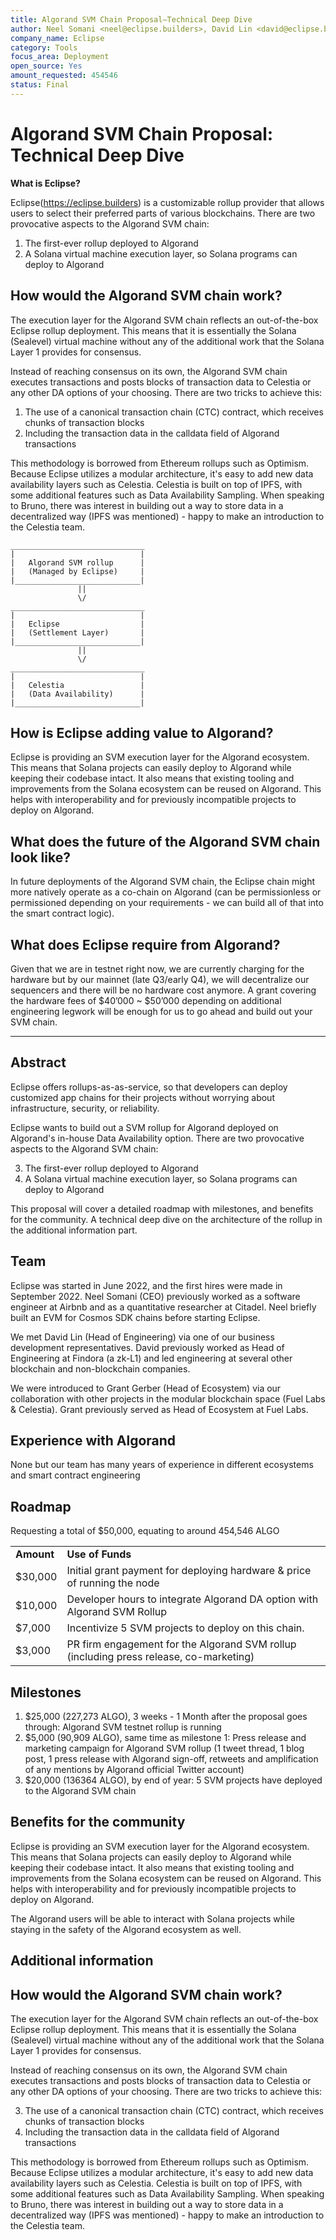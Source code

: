 ```yaml
---
title: Algorand SVM Chain Proposal—Technical Deep Dive
author: Neel Somani <neel@eclipse.builders>, David Lin <david@eclipse.builders>, Grant Gerber <grant@eclipse.builders>, Veronica <veronica@eclipse.builders>, Pratham Prasoon (@PrasoonPratham)
company_name: Eclipse
category: Tools
focus_area: Deployment
open_source: Yes
amount_requested: 454546
status: Final
---
```




# Algorand SVM Chain Proposal: Technical Deep Dive

**What is Eclipse?**

Eclipse(https://eclipse.builders) is a customizable rollup provider that allows users to select their preferred parts of various blockchains. There are two provocative aspects to the Algorand SVM chain:



1. The first-ever rollup deployed to Algorand
2. A Solana virtual machine execution layer, so Solana programs can deploy to Algorand


## How would the Algorand SVM chain work?

The execution layer for the Algorand SVM chain reflects an out-of-the-box Eclipse rollup deployment. This means that it is essentially the Solana (Sealevel) virtual machine without any of the additional work that the Solana Layer 1 provides for consensus.

Instead of reaching consensus on its own, the Algorand SVM chain executes transactions and posts blocks of transaction data to Celestia or any other DA options of your choosing. There are two tricks to achieve this: 



1. The use of a canonical transaction chain (CTC) contract, which receives chunks of transaction blocks
2. Including the transaction data in the calldata field of Algorand transactions

This methodology is borrowed from Ethereum rollups such as Optimism. Because Eclipse utilizes a modular architecture, it's easy to add new data availability layers such as Celestia. Celestia is built on top of IPFS, with some additional features such as Data Availability Sampling. When speaking to Bruno, there was interest in building out a way to store data in a decentralized way (IPFS was mentioned) - happy to make an introduction to the Celestia team. 

```
______________________________
|                            |
|   Algorand SVM rollup      |
|   (Managed by Eclipse)     |
|____________________________|
               ||
               \/
______________________________
|                            |
|   Eclipse                  |
|   (Settlement Layer)       |
|____________________________|
               ||
               \/
______________________________
|                            |
|   Celestia                 |
|   (Data Availability)      |
|____________________________|
```

## How is Eclipse adding value to Algorand?

Eclipse is providing an SVM execution layer for the Algorand ecosystem. This means that Solana projects can easily deploy to Algorand while keeping their codebase intact. It also means that existing tooling and improvements from the Solana ecosystem can be reused on Algorand. This helps with interoperability and for previously incompatible projects to deploy on Algorand. 


## What does the future of the Algorand SVM chain look like?

In future deployments of the Algorand SVM chain, the Eclipse chain might more natively operate as a co-chain on Algorand (can be permissionless or permissioned depending on your requirements - we can build all of that into the smart contract logic).


## What does Eclipse require from Algorand? 

Given that we are in testnet right now, we are currently charging for the hardware but by our mainnet (late Q3/early Q4), we will decentralize our sequencers and there will be no hardware cost anymore. A grant covering the hardware fees of $40’000 ~ $50’000 depending on additional engineering legwork will be enough for us to go ahead and build out your SVM chain. 

___________________________________________________________________________

## Abstract

Eclipse offers rollups-as-as-service, so that developers can deploy customized app chains for their projects without worrying about infrastructure, security, or reliability. 

Eclipse wants to build out a SVM rollup for Algorand deployed on Algorand's in-house Data Availability option. There are two provocative aspects to the Algorand SVM chain:



3. The first-ever rollup deployed to Algorand
4. A Solana virtual machine execution layer, so Solana programs can deploy to Algorand

This proposal will cover a detailed roadmap with milestones, and benefits for the community. A technical deep dive on the architecture of the rollup in the additional information part.

## Team

Eclipse was started in June 2022, and the first hires were made in September 2022. Neel Somani (CEO) previously worked as a software engineer at Airbnb and as a quantitative researcher at Citadel. Neel briefly built an EVM for Cosmos SDK chains before starting Eclipse.

We met David Lin (Head of Engineering) via one of our business development representatives. David previously worked as Head of Engineering at Findora (a zk-L1) and led engineering at several other blockchain and non-blockchain companies.

We were introduced to Grant Gerber (Head of Ecosystem) via our collaboration with other projects in the modular blockchain space (Fuel Labs & Celestia). Grant previously served as Head of Ecosystem at Fuel Labs. 

## Experience with Algorand

None but our team has many years of experience in different ecosystems and smart contract engineering

## Roadmap

Requesting a total of $50,000, equating to around 454,546 ALGO 


<table>
  <tr>
   <td><strong>Amount</strong>
   </td>
   <td><strong>Use of Funds</strong>
   </td>
  </tr>
  <tr>
   <td>$30,000 
   </td>
   <td>Initial grant payment for deploying hardware & price of running the node
   </td>
  </tr>
  <tr>
   <td>$10,000
   </td>
   <td>Developer hours to integrate Algorand DA option with Algorand SVM Rollup
   </td>
  </tr>
  <tr>
   <td>$7,000
   </td>
   <td>Incentivize 5 SVM projects to deploy on this chain.
   </td>
  </tr>
  <tr>
   <td>$3,000
   </td>
   <td>PR firm engagement for the Algorand SVM rollup (including press release, co-marketing)
   </td>
  </tr>
</table>




## Milestones
1. $25,000 (227,273 ALGO), 3 weeks - 1 Month after the proposal goes through: Algorand SVM testnet rollup is running
2. $5,000 (90,909 ALGO), same time as milestone 1: Press release and marketing campaign for Algorand SVM rollup (1 tweet thread, 1 blog post, 1 press release with Algorand sign-off, retweets and amplification of any mentions by Algorand official Twitter account)
3. $20,000 (136364 ALGO), by end of year: 5 SVM projects have deployed to the Algorand SVM chain

## Benefits for the community

Eclipse is providing an SVM execution layer for the Algorand ecosystem. This means that Solana projects can easily deploy to Algorand while keeping their codebase intact. It also means that existing tooling and improvements from the Solana ecosystem can be reused on Algorand. This helps with interoperability and for previously incompatible projects to deploy on Algorand. 

The Algorand users will be able to interact with Solana projects while staying in the safety of the Algorand ecosystem as well. 

## Additional information


## How would the Algorand SVM chain work?

The execution layer for the Algorand SVM chain reflects an out-of-the-box Eclipse rollup deployment. This means that it is essentially the Solana (Sealevel) virtual machine without any of the additional work that the Solana Layer 1 provides for consensus.

Instead of reaching consensus on its own, the Algorand SVM chain executes transactions and posts blocks of transaction data to Celestia or any other DA options of your choosing. There are two tricks to achieve this: 



3. The use of a canonical transaction chain (CTC) contract, which receives chunks of transaction blocks
4. Including the transaction data in the calldata field of Algorand transactions

This methodology is borrowed from Ethereum rollups such as Optimism. Because Eclipse utilizes a modular architecture, it's easy to add new data availability layers such as Celestia. Celestia is built on top of IPFS, with some additional features such as Data Availability Sampling. When speaking to Bruno, there was interest in building out a way to store data in a decentralized way (IPFS was mentioned) - happy to make an introduction to the Celestia team.
